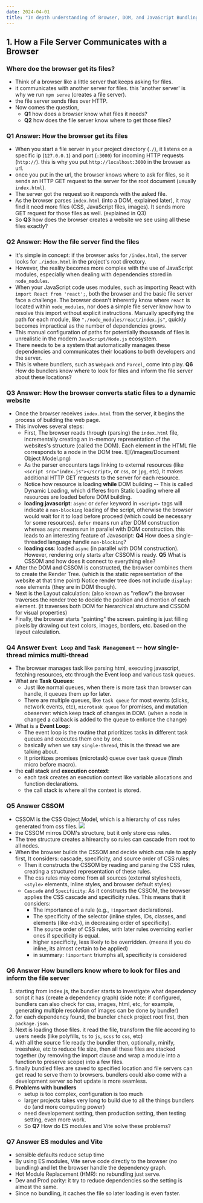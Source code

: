 ```yaml
---
date: 2024-04-01
title: "In depth understanding of Browser, DOM, and JavaScript Bundling"
---
```




## 1. How a File Server Communicates with a Browser

### Where doe the browser get its files?
- Think of a browser like a little server that keeps asking for files.
- it communicates with another server for files. this 'another server' is why we run `npm serve` (creates a file server).
- the file server sends files over HTTP.
- Now comes the question, 
  - **Q1** how does a browser know what files it needs?
  - **Q2** how does the file server know where to get those files?

### **Q1 Answer**: How the browser get its files
- When you start a file server in your project directory (`./`), it listens on a specific ip (`127.0.0.1`) and port (`:3000`) for incoming HTTP requests (`http://`). this is why you put `http://localhost:3000` in the browser as url.
- once you put in the url, the browser knows where to ask for files, so it sends an HTTP GET request to the server for the root document (usually `index.html`).
- The server got the request so it responds with the asked file.
-  As the browser parses `index.html` (into a DOM, explained later), it may find it need more files (CSS, JavaScript files, images). It sends more GET request for those files as well. (explained in Q3)
-  So **Q3** how does the browser creates a website we see using all these files exactly?

### **Q2 Answer**: How the file server find the files
- It's simple in concept: if the browser asks for `/index.html`, the server looks for `./index.html` in the project's root directory. 
- However, the reality becomes more complex with the use of JavaScript modules, especially when dealing with dependencies stored in `node_modules`.
- When your JavaScript code uses modules, such as importing React with `import React from 'react';`, both the browser and the basic file server face a challenge. The browser doesn't inherently know where `react` is located within `node_modules`, nor does a simple file server know how to resolve this import without explicit instructions. Manually specifying the path for each module, like `"./node_modules/react/index.js"`, quickly becomes impractical as the number of dependencies grows.
- This manual configuration of paths for potentially thousands of files is unrealistic in the modern `JavaScript/Node.js` ecosystem. 
- There needs to be a system that automatically manages these dependencies and communicates their locations to both developers and the server. 
- This is where bundlers, such as `Webpack` and `Parcel`, come into play. **Q6** How do bundlers know where to look for files and inform the file server about these locations?

### **Q3 Answer**: How the browser converts static files to a dynamic website
- Once the browser receives `index.html` from the server, it begins the process of building the web page. 
- This involves several steps:
  - First, The browser reads through (parsing) the `index.html` file, incrementally creating an in-memory representation of the websites's structure (called the DOM). Each element in the HTML file corresponds to a node in the DOM tree. ![](/images/Document Object Model.png)
  - As the parser encounters tags linking to external resources (like `<script src="index.js"></script>`, or `css`, or `jpg`, etc), it makes additional HTTP GET requests to the server for each resource.
  - Notice how resource is loading **while** DOM building -- This is called Dynamic Loading, which differes from Static Loading where all resources are loaded before DOM building.
  - **loading javascript**: `async` or `defer` keyword in `<script>` tags will indicate a `non-blocking` loading of the script, otherwise the browser would wait for it to load before proceed (which could be necessary for some resources). `defer` means run after DOM construction whereas `async` means run in parallel with DOM construction. this leads to an interesting feature of Javascript: **Q4** How does a single-threaded language handle `non-blocking`?
  - **loading css**: loaded `async` (in parallel with DOM construction). However, rendering only starts after CSSOM is ready. **Q5** What is CSSOM and how does it connect to everything else?
- After the DOM and CSSOM is constructed, the browser combines them to create the Render Tree. (which is the static representation of the website at that time point) Notice render tree does not include `display: none` elements (they are in DOM though).
- Next is the Layout calculation: (also known as "reflow") the browser traverses the render tree to decide the position and dimention of each element. (it traverses both DOM for hierarchical structure and CSSOM for visual properties)
- Finally, the browser starts "painting" the screen. painting is just filling pixels by drawing out text colors, images, borders, etc. based on the layout calculation.

### **Q4 Answer** `Event Loop` and `Task Management` -- how single-thread mimics multi-thread
- The browser manages task like parsing html, executing javascript, fetching resources, etc through the Event loop and various task queues.
- What are **Task Queues**: 
  - Just like normal queues, when there is more task than browser can handle, it queues them up for later.
  - There are multiple queues, like `task queue` for most events (clicks, network events, etc), `microtask queue` for promises, and mutation obeserver: which keep track of changes in DOM. (when a node is changed a callback is added to the queue to enforce the change)
- What is a **Event Loop**:
  - The event loop is the routine that prioritizes tasks in different task queues and executes them one by one.
  - basically when we say `single-thread`, this is the thread we are talking about.
  - It prioritizes promises (microtask) queue over task queue (finsh micro before macro).
- the **call stack** and **execution context**:
  - each task creates an execution context like variable allocations and function declarations. 
  - the call stack is where all the context is stored.

### **Q5 Answer** CSSOM
- CSSOM is the CSS Object Model, which is a hierarchy of css rules generated from css files. ![](/images/CSSDOM.png)
- the CSSOM mirros DOM's structure, but it only store css rules.
- The tree structure creates a hirearchy so rules can cascade from root to all nodes.
- When the browser builds the CSSOM and decide which css rule to apply first, It considers: cascade, specificity, and source order of CSS rules:
  - Then it constructs the CSSOM by reading and parsing the CSS rules, creating a structured representation of these rules.
  - The css rules may come from all sources (external stylesheets, `<style>` elements, inline styles, and browser default styles)
  - `Cascade` and `Specificity`: As it constructs the CSSOM, the browser applies the CSS cascade and specificity rules. This means that it considers:
    - The importance of a rule (e.g., `!important` declarations).
    - The specificity of the selector (inline styles, IDs, classes, and elements (like `<h1>`), in decreasing order of specificity).
    - The source order of CSS rules, with later rules overriding earlier ones if specificity is equal.
    - higher specificity, less likely to be overridden. (means if you do inline, its almost certain to be applied)
    - in summary: `!important` triumphs all, specificity is considered 

### **Q6 Answer** How bundlers know where to look for files and inform the file server
1. starting from index.js, the bundler starts to investigate what dependency script it has (create a dependency graph) (side note: if configured, bundlers can also check for css, images, html, etc, for example, generating multiple resolution of images can be done by bundler)
2. for each dependency found, the bundler check project root first, then `package.json`.
3. Next is loading those files. it read the file, transform the file according to users needs (like polyfills, `ts` to `js`, `scss` to `css`, etc)
4. with all the source file ready the bundler then, optionally, minify, treeshake, etc to reduce file size, then all these files are stacked together (by removing the import clause and wrap a module into a function to preserve scope) into a few files.
5. finally bundled files are saved to specified location and file servers can get read to serve them to browsers. bundlers could also come with a development server so hot update is more seamless. 
6. **Problems with bundlers**
   - setup is too complex, configuration is too much
   - larger projects takes very long to build due to all the things bundlers do (and more computing power)
   - need developement setting, then production setting, then testing setting, even more work.
   - So **Q7** How do ES modules and Vite solve these problems?

### **Q7 Answer** ES modules and Vite
- sensible defaults reduce setup time
- By using ES modules, Vite serve code directly to the browser (no bundling) and let the browser handle the dependency graph.
- Hot Module Replacement (HMR): no rebundling just serve.
- Dev and Prod parity: it try to reduce dependencies so the setting is almost the same.
- Since no bundling, it caches the file so later loading is even faster.